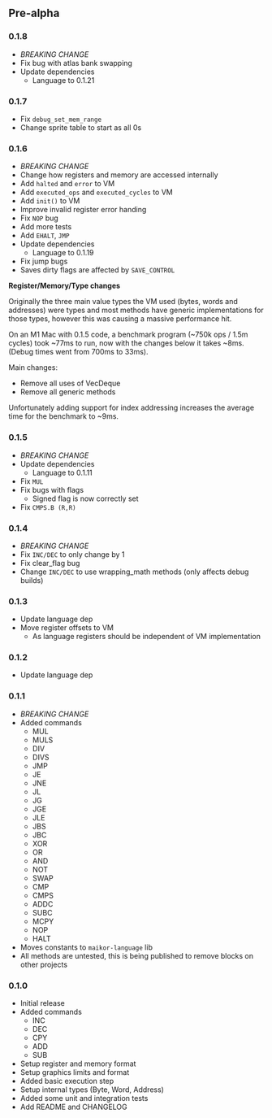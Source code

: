 ## Pre-alpha

### 0.1.8
- *BREAKING CHANGE*
- Fix bug with atlas bank swapping
- Update dependencies
  - Language to 0.1.21

### 0.1.7
- Fix `debug_set_mem_range`
- Change sprite table to start as all 0s

### 0.1.6

- *BREAKING CHANGE*
- Change how registers and memory are accessed internally
- Add `halted` and `error` to VM
- Add `executed_ops` and `executed_cycles` to VM
- Add `init()` to VM
- Improve invalid register error handing
- Fix `NOP` bug
- Add more tests
- Add `EHALT`, `JMP`
- Update dependencies
  - Language to 0.1.19
- Fix jump bugs  
- Saves dirty flags are affected by `SAVE_CONTROL`

**Register/Memory/Type changes**

Originally the three main value types the VM used (bytes, words and addresses) were types and most methods have generic implementations for those types, however this was causing a massive performance hit.

On an M1 Mac with 0.1.5 code, a benchmark program (~750k ops / 1.5m cycles) took ~77ms to run, now with the changes below it takes ~8ms. (Debug times went from 700ms to 33ms).

Main changes:
 - Remove all uses of VecDeque
 - Remove all generic methods

Unfortunately adding support for index addressing increases the average time for the benchmark to ~9ms.

### 0.1.5

- *BREAKING CHANGE*
- Update dependencies
  - Language to 0.1.11
- Fix `MUL`
- Fix bugs with flags
  - Signed flag is now correctly set
- Fix `CMPS.B (R,R)`

### 0.1.4

- *BREAKING CHANGE*
- Fix `INC/DEC` to only change by 1 
- Fix clear_flag bug
- Change `INC/DEC` to use wrapping_math methods (only affects debug builds)

### 0.1.3

- Update language dep
- Move register offsets to VM
  - As language registers should be independent of VM implementation 

### 0.1.2

- Update language dep

### 0.1.1

- *BREAKING CHANGE*
- Added commands
  - MUL
  - MULS
  - DIV
  - DIVS
  - JMP
  - JE
  - JNE
  - JL
  - JG
  - JGE
  - JLE
  - JBS
  - JBC
  - XOR
  - OR
  - AND
  - NOT
  - SWAP
  - CMP
  - CMPS
  - ADDC
  - SUBC
  - MCPY
  - NOP
  - HALT
- Moves constants to `maikor-language` lib
- All methods are untested, this is being published to remove blocks on other projects

### 0.1.0

- Initial release
- Added commands
  - INC
  - DEC
  - CPY
  - ADD
  - SUB
- Setup register and memory format
- Setup graphics limits and format
- Added basic execution step
- Setup internal types (Byte, Word, Address)
- Added some unit and integration tests
- Add README and CHANGELOG